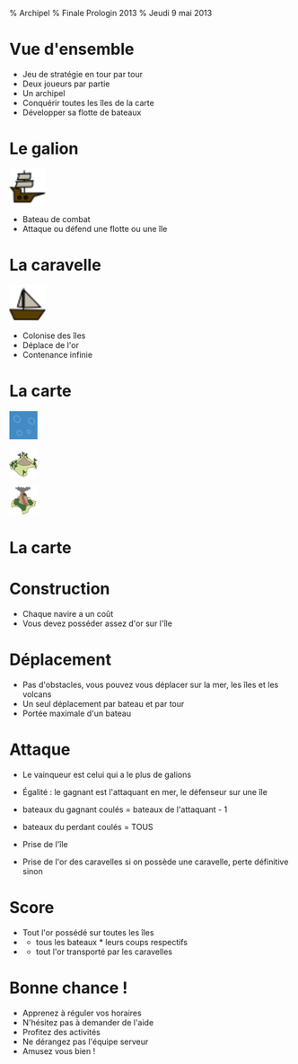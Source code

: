 % Archipel
% Finale Prologin 2013
% Jeudi 9 mai 2013

# Vue d'ensemble

* Jeu de stratégie en tour par tour
* Deux joueurs par partie
* Un archipel
* Conquérir toutes les îles de la carte
* Développer sa flotte de bateaux

# Le galion

![Le galion](img/galion.png)

* Bateau de combat
* Attaque ou défend une flotte ou une île

# La caravelle

![La caravelle](img/caravelle.png)

* Colonise des îles
* Déplace de l'or
* Contenance infinie

# La carte

![Mer](img/water.png)

![Île](img/island.png)

![Volcan](img/volcano.png)

# La carte

# Construction

* Chaque navire a un coût
* Vous devez posséder assez d'or sur l'île 

# Déplacement

* Pas d'obstacles, vous pouvez vous déplacer sur la mer, les îles et les
  volcans
* Un seul déplacement par bateau et par tour
* Portée maximale d'un bateau

# Attaque

* Le vainqueur est celui qui a le plus de galions
* Égalité : le gagnant est l'attaquant en mer, le défenseur sur une île
* bateaux du gagnant coulés = bateaux de l'attaquant - 1
* bateaux du perdant coulés = TOUS

* Prise de l'île
* Prise de l'or des caravelles si on possède une caravelle, perte définitive
  sinon

# Score

* Tout l'or possédé sur toutes les îles
* + tous les bateaux * leurs coups respectifs
* + tout l'or transporté par les caravelles

# Bonne chance !

* Apprenez à réguler vos horaires
* N'hésitez pas à demander de l'aide
* Profitez des activités
* Ne dérangez pas l'équipe serveur
* Amusez vous bien !
